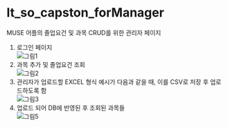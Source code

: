 # It_so_capston_forManager
MUSE 어플의 졸업요건 및 과목 CRUD를 위한 관리자 페이지  
1. 로그인 페이지  
![그림1](https://user-images.githubusercontent.com/32196586/112941753-1207e400-916a-11eb-87cb-e019d75e289c.png)
2. 과목 추가 및 졸업요건 조회  
![그림2](https://user-images.githubusercontent.com/32196586/112942051-83479700-916a-11eb-9ce2-660de5936ab0.png)
3. 관리자가 업로드할 EXCEL 형식 예시가 다음과 같을 때, 이를 CSV로 저장 후 업로드하도록 함  
![그림3](https://user-images.githubusercontent.com/32196586/112942153-a8d4a080-916a-11eb-802f-b4279db873cf.png)
4. 업로드 되어 DB에 반영된 후 조회된 과목들  
![그림5](https://user-images.githubusercontent.com/32196586/112942210-be49ca80-916a-11eb-8053-1b5ecf3ff584.png)
